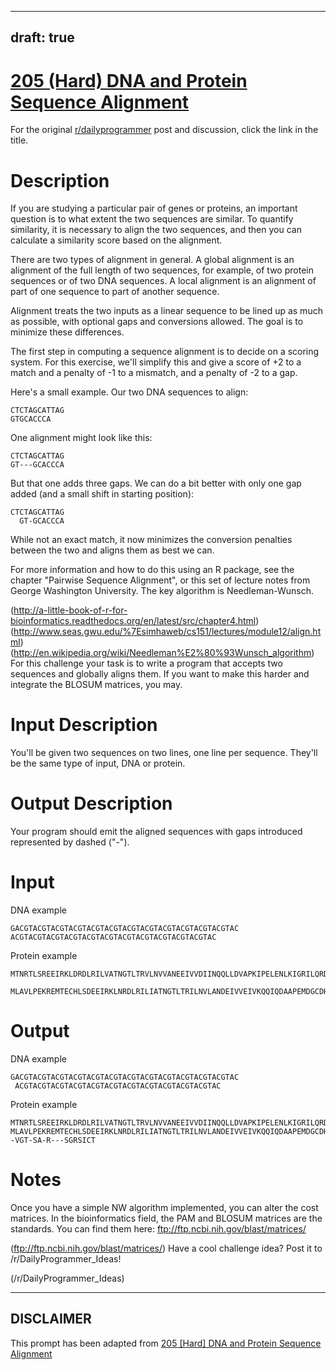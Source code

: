 ---
draft: true
----

# [205 (Hard) DNA and Protein Sequence Alignment](https://www.reddit.com/r/dailyprogrammer/comments/2yx8b8/20150313_challenge_205_hard_dna_and_protein/)

For the original [r/dailyprogrammer](https://www.reddit.com/r/dailyprogrammer/) post and discussion, click the link in the title.

# Description
If you are studying a particular pair of genes or proteins, an important question is to what extent the two sequences are similar. To quantify similarity, it is necessary to align the two sequences, and then you can calculate a similarity score based on the alignment.

There are two types of alignment in general. A global alignment is an alignment of the full length of two sequences, for example, of two protein sequences or of two DNA sequences. A local alignment is an alignment of part of one sequence to part of another sequence.

Alignment treats the two inputs as a linear sequence to be lined up as much as possible, with optional gaps and conversions allowed. The goal is to minimize these differences. 

The first step in computing a sequence alignment is to decide on a scoring system. For this exercise, we'll simplify this and give a score of +2 to a match and a penalty of -1 to a mismatch, and a penalty of -2 to a gap. 

Here's a small example. Our two DNA sequences to align:


```
CTCTAGCATTAG
GTGCACCCA
```
One alignment might look like this:


```
CTCTAGCATTAG
GT---GCACCCA
```
But that one adds three gaps. We can do a bit better with only one gap added (and a small shift in starting position):


```
CTCTAGCATTAG
  GT-GCACCCA
```
While not an exact match, it now minimizes the conversion penalties between the two and aligns them as best we can. 

For more information and how to do this using an R package, see the chapter "Pairwise Sequence Alignment", or this set of lecture notes from George Washington University. The key algorithm is Needleman-Wunsch.

(http://a-little-book-of-r-for-bioinformatics.readthedocs.org/en/latest/src/chapter4.html)
(http://www.seas.gwu.edu/%7Esimhaweb/cs151/lectures/module12/align.html)
(http://en.wikipedia.org/wiki/Needleman%E2%80%93Wunsch_algorithm)
For this challenge your task is to write a program that accepts two sequences and globally aligns them. If you want to make this harder and integrate the BLOSUM matrices, you may. 

# Input Description
You'll be given two sequences on two lines, one line per sequence. They'll be the same type of input, DNA or protein. 

# Output Description
Your program should emit the aligned sequences with gaps introduced represented by dashed ("-"). 

# Input
DNA example


```
GACGTACGTACGTACGTACGTACGTACGTACGTACGTACGTACGTACGTAC
ACGTACGTACGTACGTACGTACGTACGTACGTACGTACGTACGTAC
```
Protein example


```
MTNRTLSREEIRKLDRDLRILVATNGTLTRVLNVVANEEIVVDIINQQLLDVAPKIPELENLKIGRILQRDILLKGQKSGILFVAAESLIVIDLLPTAITTYLTKTHHPIGEIMAASRIETYKEDAQVWIGDLPCWLADYGYWDLPKRAVGRRYRIIAGGQPVIITTEYFLRSVFQDTPREELDRCQYSNDIDTRSGDRFVLHGRVFKN
    MLAVLPEKREMTECHLSDEEIRKLNRDLRILIATNGTLTRILNVLANDEIVVEIVKQQIQDAAPEMDGCDHSSIGRVLRRDIVLKGRRSGIPFVAAESFIAIDLLPPEIVASLLETHRPIGEVMAASCIETFKEEAKVWAGESPAWLELDRRRNLPPKVVGRQYRVIAEGRPVIIITEYFLRSVFEDNSREEPIRHQRSVGTSARSGRSICT
```
# Output
DNA example


```
GACGTACGTACGTACGTACGTACGTACGTACGTACGTACGTACGTACGTAC
 ACGTACGTACGTACGTACGTACGTACGTACGTACGTACGTACGTAC
```
Protein example


```
MTNRTLSREEIRKLDRDLRILVATNGTLTRVLNVVANEEIVVDIINQQLLDVAPKIPELENLKIGRILQRDILLKGQKSGILFVAAESLIVIDLLPTAITTYLTKTHHPIGEIMAASRIETYKEDAQVWIGDLPCWLADYGYWDLPKRAVGRRYRIIAGGQPVIITTEYFLRSVFQDTPREELDRCQYSNDIDTRSGDRFVLHGRVFKN
MLAVLPEKREMTECHLSDEEIRKLNRDLRILIATNGTLTRILNVLANDEIVVEIVKQQIQDAAPEMDGCDHSSIGRVLRRDIVLKGRRSGIPFVAAESFIAIDLLPPEIVASLLETHRPIGEVMAASCIETFKEEAKVWAGESPAWLELDRRRNLPPKVVGRQYRVIAEGRPVIIITEYFLRSVFEDNSREEPIRHQRS--VGT-SA-R---SGRSICT
```
# Notes
Once you have a simple NW algorithm implemented, you can alter the cost matrices. In the bioinformatics field, the PAM and BLOSUM matrices are the standards. You can find them here: ftp://ftp.ncbi.nih.gov/blast/matrices/ 

(ftp://ftp.ncbi.nih.gov/blast/matrices/)
Have a cool challenge idea? Post it to /r/DailyProgrammer_Ideas!

(/r/DailyProgrammer_Ideas)

----
## **DISCLAIMER**
This prompt has been adapted from [205 [Hard] DNA and Protein Sequence Alignment](https://www.reddit.com/r/dailyprogrammer/comments/2yx8b8/20150313_challenge_205_hard_dna_and_protein/
)
